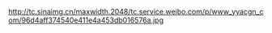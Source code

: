 
http://tc.sinaimg.cn/maxwidth.2048/tc.service.weibo.com/p/www_yyacgn_com/96d4aff374540e411e4a453db016576a.jpg
